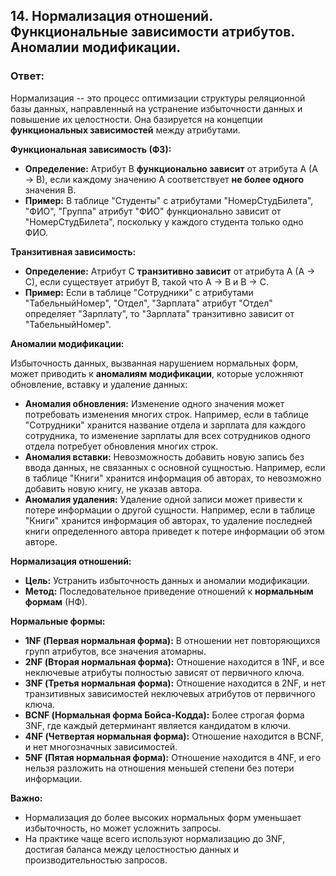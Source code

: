## 14. Нормализация отношений. Функциональные зависимости атрибутов. Аномалии модификации.

### Ответ:

Нормализация -- это процесс оптимизации структуры реляционной базы данных,  направленный на устранение избыточности данных и повышение их целостности.  Она базируется на концепции **функциональных зависимостей** между атрибутами.

**Функциональная зависимость (ФЗ):**

* **Определение:**  Атрибут B **функционально зависит** от атрибута A (A → B),  если каждому значению A соответствует **не более одного** значения B. 
* **Пример:** В таблице "Студенты"  с  атрибутами "НомерСтудБилета", "ФИО", "Группа"  атрибут "ФИО" функционально зависит от "НомерСтудБилета",  поскольку  у  каждого  студента  только  одно  ФИО.

**Транзитивная зависимость:**

* **Определение:**  Атрибут C **транзитивно зависит** от атрибута A (A → C),  если существует атрибут B,  такой что A → B и B → C.
* **Пример:**  Если в  таблице  "Сотрудники"  с  атрибутами  "ТабельныйНомер",  "Отдел",  "Зарплата"  атрибут  "Отдел"  определяет  "Зарплату",  то  "Зарплата"  транзитивно  зависит  от  "ТабельныйНомер".

**Аномалии модификации:**

Избыточность данных,  вызванная  нарушением  нормальных  форм,  может  приводить  к  **аномалиям  модификации**,  которые  усложняют  обновление,  вставку  и  удаление  данных:

* **Аномалия обновления:** Изменение  одного  значения  может  потребовать  изменения  многих  строк.  Например,  если  в  таблице  "Сотрудники"  хранится  название  отдела  и  зарплата  для  каждого  сотрудника,  то  изменение  зарплаты  для  всех  сотрудников  одного  отдела  потребует  обновления  многих  строк.
* **Аномалия вставки:**  Невозможность  добавить  новую  запись  без  ввода  данных,  не  связанных  с  основной  сущностью.  Например,  если  в  таблице  "Книги"  хранится  информация  об  авторах,  то  невозможно  добавить  новую  книгу,  не  указав  автора.
* **Аномалия удаления:**  Удаление  одной  записи  может  привести  к  потере  информации  о  другой  сущности.  Например,  если  в  таблице  "Книги"  хранится  информация  об  авторах,  то  удаление  последней  книги  определенного  автора  приведет  к  потере  информации  об  этом  авторе.

**Нормализация отношений:**

* **Цель:**  Устранить  избыточность  данных  и  аномалии  модификации.
* **Метод:**  Последовательное  приведение  отношений  к  **нормальным  формам**  (НФ).

**Нормальные формы:**

* **1NF (Первая нормальная форма):**  В  отношении  нет  повторяющихся  групп  атрибутов,  все  значения  атомарны.
* **2NF (Вторая нормальная форма):**  Отношение  находится  в  1NF,  и  все  неключевые  атрибуты  полностью  зависят  от  первичного  ключа.
* **3NF (Третья нормальная форма):**  Отношение  находится  в  2NF,  и  нет  транзитивных  зависимостей  неключевых  атрибутов  от  первичного  ключа.
* **BCNF (Нормальная форма Бойса-Кодда):**  Более  строгая  форма  3NF,  где  каждый  детерминант  является  кандидатом  в  ключи.
* **4NF (Четвертая нормальная форма):**  Отношение  находится  в  BCNF,  и  нет  многозначных  зависимостей.
* **5NF (Пятая нормальная форма):**  Отношение  находится  в  4NF,  и  его  нельзя  разложить  на  отношения  меньшей  степени  без  потери  информации.

**Важно:** 

* Нормализация  до  более  высоких  нормальных  форм  уменьшает  избыточность,  но  может  усложнить  запросы.
* На  практике  чаще  всего  используют  нормализацию  до  3NF,  достигая  баланса  между  целостностью  данных  и  производительностью  запросов.
